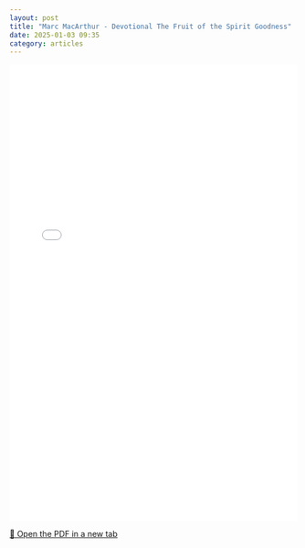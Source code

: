 ```yaml
---
layout: post
title: "Marc MacArthur - Devotional The Fruit of the Spirit Goodness"
date: 2025-01-03 09:35
category: articles
---
```


<iframe 
    src="{{ '/assets/articles/Marc-MacArthur-Devotional-The-Fruit-of-the-Spirit-Goodness.pdf' | relative_url }}" 
    width="100%" 
    height="800px" 
    style="border: none;">
</iframe>

<p>
    <a href="{{ '/assets/articles/Marc-MacArthur-Devotional-The-Fruit-of-the-Spirit-Goodness.pdf' | relative_url }}" target="_blank">
        📄 Open the PDF in a new tab
    </a>
</p>
